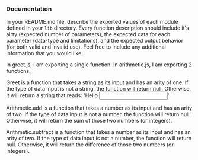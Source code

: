 ### Documentation
In your README.md file, describe the exported values of each module defined in your `lib` directory. Every function description should include it's airty (expected number of parameters), the expected data for each parameter (data-type and limitations), and the expected output behavior (for both valid and invalid use). Feel free to include any additional information that you would like.

In greet.js, I am exporting a single function. In arithmetic.js, I am exporting 2 functions. 

Greet is a function that takes a string as its input and has an arity of one. If the type of data input is not a string, the function will return null. Otherwise, it will return a string that reads: 'Hello <input>'.

Arithmetic.add is a function that takes a number as its input and has an arity of two. If the type of data input is not a number, the function will return null. Otherwise, it will return the sum of those two numbers (or integers). 

Arithmetic.subtract is a function that takes a number as its input and has an arity of two. If the type of data input is not a number, the function will return null. Otherwise, it will return the difference of those two numbers (or integers). 